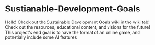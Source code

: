 # Sustianable-Development-Goals
Hello! Check out the Sustainable Development Goals wiki in the wiki tab! Check out the resources, educational content, and visions for the future! This project's end goal is to have the format of an online game, and potnetially include some AI features.
